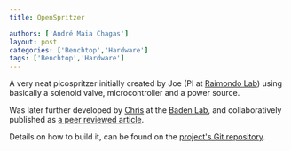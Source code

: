 ```yaml
---
title: OpenSpritzer

authors: ['André Maia Chagas']
layout: post
categories: ['Benchtop','Hardware']
tags: ['Benchtop','Hardware']
---
```



A very neat picospritzer initially created by Joe (PI at [Raimondo Lab](http://raimondolab.com/)) using basically a solenoid valve, microcontroller and a power source.

Was later further developed by [Chris](https://chrisjforman.com/) at the [Baden Lab](badenlab.org), and collaboratively published as [a peer reviewed article](https://www.nature.com/articles/s41598-017-02301-2).


Details on how to build it, can be found on the [project's Git repository](https://github.com/BadenLab/Openspritzer/).
